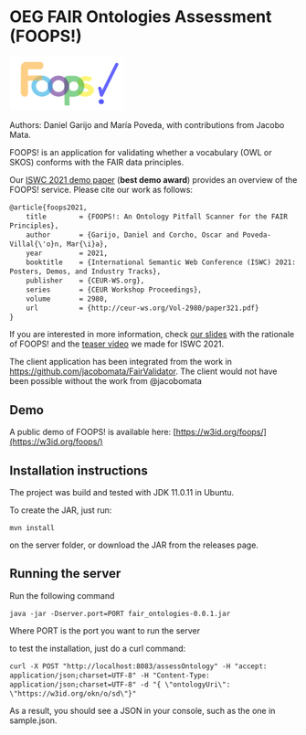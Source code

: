 # OEG FAIR Ontologies Assessment (FOOPS!)

<img src="html_client/assets/foopsLogo.png" alt="logo" width="200"/>

Authors: Daniel Garijo and María Poveda, with contributions from Jacobo Mata.

FOOPS! is an application for validating whether a vocabulary (OWL or SKOS) conforms with the FAIR data principles.

Our [ISWC 2021 demo paper](html_client/assets/iswc_2021_demo.pdf) (**best demo award**) provides an overview of the FOOPS! service. Please cite our work as follows:
```
@article{foops2021,
    title        = {FOOPS!: An Ontology Pitfall Scanner for the FAIR Principles},
    author       = {Garijo, Daniel and Corcho, Oscar and Poveda-Villal{\'o}n, Mar{\i}a},
    year         = 2021,
    booktitle    = {International Semantic Web Conference (ISWC) 2021: Posters, Demos, and Industry Tracks},
    publisher    = {CEUR-WS.org},
    series       = {CEUR Workshop Proceedings},
    volume       = 2980,
    url          = {http://ceur-ws.org/Vol-2980/paper321.pdf}
}
```
If you are interested in more information, check [our slides](https://www.slideshare.net/dgarijo/foops-an-ontology-pitfall-scanner-for-the-fair-principles) with the rationale of FOOPS! and the [teaser video](https://www.youtube.com/watch?v=s8FaFl8i6yQ&ab_channel=OEG-UPM) we made for ISWC 2021.

The client application has been integrated from the work in https://github.com/jacobomata/FairValidator. The client would not have been possible without the work from @jacobomata

## Demo
A public demo of FOOPS! is available here: [https://w3id.org/foops/](https://w3id.org/foops/)

## Installation instructions
The project was build and tested with JDK 11.0.11 in Ubuntu.

To create the JAR, just run:

```
mvn install
```
on the server folder, or download the JAR from the releases page.

## Running the server
Run the following command

```
java -jar -Dserver.port=PORT fair_ontologies-0.0.1.jar
```

Where PORT is the port you want to run the server

to test the installation, just do a curl command:

```
curl -X POST "http://localhost:8083/assessOntology" -H "accept: application/json;charset=UTF-8" -H "Content-Type: application/json;charset=UTF-8" -d "{ \"ontologyUri\": \"https://w3id.org/okn/o/sd\"}"
```

As a result, you should see a JSON in your console, such as the one in sample.json.

